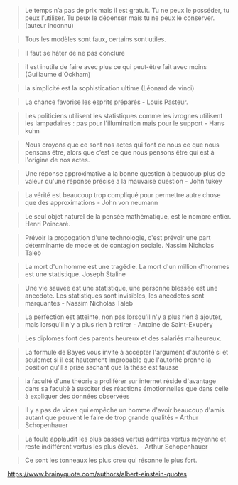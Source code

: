 > Le temps n’a pas de prix mais il est gratuit. Tu ne peux le posséder, tu peux l’utiliser. Tu peux le dépenser mais tu ne peux le conserver. (auteur inconnu)

> Tous les modèles sont faux, certains sont utiles.

> Il faut se hâter de ne pas conclure

> il est inutile de faire avec plus ce qui peut-être fait avec moins (Guillaume d'Ockham)

> la simplicité est la sophistication ultime (Léonard de vinci)

> La chance favorise les esprits préparés - Louis Pasteur.

> Les politiciens utilisent les statistiques comme les ivrognes utilisent les lampadaires : pas pour l'illumination mais pour le support - Hans kuhn

> Nous croyons que ce sont nos actes qui font de nous ce que nous pensons être, alors que c’est ce que nous pensons être qui est à l'origine de nos actes.

> Une réponse approximative a la bonne question à beaucoup plus de valeur qu'une réponse précise a la mauvaise question - John tukey

> La vérité est beaucoup trop compliqué pour permettre autre chose que des approximations - John von neumann

> Le seul objet naturel de la pensée mathématique, est le nombre entier. Henri Poincaré.

> Prévoir la propogation d'une technologie, c'est prévoir une part déterminante de mode et de contagion sociale. Nassim Nicholas Taleb

> La mort d'un homme est une tragédie. La mort d'un million d'hommes est une statistique. Joseph Staline

> Une vie sauvée est une statistique, une personne blessée est une anecdote. Les statistiques sont invisibles, les anecdotes sont marquantes - Nassim Nicholas Taleb

> La perfection est atteinte, non pas lorsqu'il n'y a plus rien à ajouter, mais lorsqu'il n'y a plus rien à retirer - Antoine de Saint-Exupéry

> Les diplomes font des parents heureux et des salariés malheureux.

> La formule de Bayes vous invite à accepter l'argument d'autorité si et seulemet si
> il est hautement improbable que l'autorité prenne la position qu'il a prise 
> sachant que la thèse est fausse

> la faculté d'une théorie a proliférer sur internet réside d'avantage
> dans sa faculté à susciter des réactions émotionnelles que dans celle à expliquer
> des données observées

> Il y a pas de vices qui empêche un homme d'avoir beaucoup d'amis autant que peuvent le faire de trop grande qualités - Arthur Schopenhauer

> La foule applaudit les plus basses vertus admires vertus moyenne et reste indifférent vertus les plus élevés. - Arthur Schopenhauer

> Ce sont les tonneaux les plus creu qui résonne le plus fort.

https://www.brainyquote.com/authors/albert-einstein-quotes
